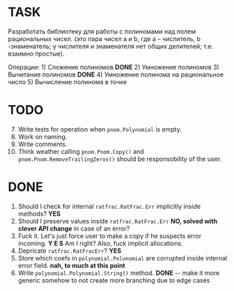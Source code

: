 
# TASK
Разработать библиотеку для работы с полиномами над полем рациональных чисел. 
(это пара чисел a и b, где a – числитель, b -знаменатель; 
у числителя и знаменателя нет общих делителей; т.е. взаимно простые). 

Операции: 
    1) Сложение полиномов **DONE**
    2) Умножение полиномов
    3) Вычитание полиномов **DONE**
    4) Умножение полинома на рациональное число
    5) Вычисление полинома в точке

# TODO
07. Write tests for operation when `pnom.Polynomial` is empty.
08. Work on naming.
09. Write comments.
10. Think weather calling `pnom.Pnom.Copy()` and `pnom.Pnom.RemoveTrailingZeros()`
    should be responsobility of the user.

# DONE
01. Should I check for internal `ratfrac.RatFrac.Err` implicitly inside methods? **YES**
02. Should I preserve values inside `ratfrac.RatFrac.Err` **NO, solved with clever API change**
    in case of an error?   
03. Fuck it. Let's just force user to make a copy if he suspects error incoming. **Y E S**
    Am I right? Also, fuck implicit allocations.
04. Depricate `ratfrac.RatFracErr`? **YES**
05. Store which coefs in `polynomial.Polunomial` are corrupted inside internal error field. **nah, to much at this point**
06. Write `polynomial.Polynomial.String()` method. **DONE**
     -- make it more generic somehow to not create more branching due to edge cases
